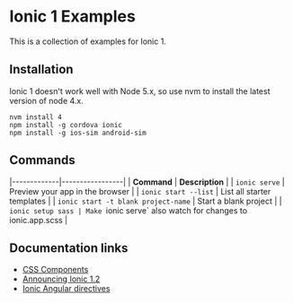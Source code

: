 # Ionic 1 Examples

This is a collection of examples for Ionic 1.

## Installation

Ionic 1 doesn't work well with Node 5.x, so use nvm to install the latest version of node 4.x.

```
nvm install 4
npm install -g cordova ionic
npm install -g ios-sim android-sim
```

## Commands

|-------------|-----------------|
| **Command** | **Description** |
| `ionic serve` | Preview your app in the browser |
| `ionic start --list` | List all starter templates |
| `ionic start -t blank project-name` | Start a blank project |
| `ionic setup sass | Make `ionic serve` also watch for changes to ionic.app.scss |

## Documentation links

- [CSS Components](http://ionicframework.com/docs/components/)
- [Announcing Ionic 1.2](http://blog.ionic.io/announcing-ionic-1-2/)
- [Ionic Angular directives](https://github.com/driftyco/ionic/tree/master/js/angular/directive)
